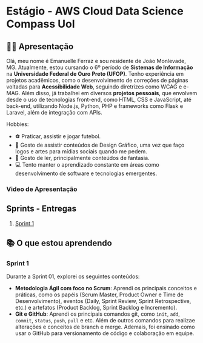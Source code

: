 # Estágio - AWS Cloud Data Science Compass Uol

## 👩‍💻 Apresentação

Olá, meu nome é Emanuelle Ferraz e sou residente de João Monlevade, MG. Atualmente, estou cursando o 6º período de **Sistemas de Informação** na **Universidade Federal de Ouro Preto (UFOP)**.
Tenho experiência em projetos acadêmicos, como o desenvolvimento de correções de páginas voltadas para **Acessibilidade Web**, seguindo diretrizes como WCAG e e-MAG. Além disso, já trabalhei em diversos **projetos pessoais**, que envolvem desde o uso de tecnologias front-end, como HTML, CSS e JavaScript, até back-end, utilizando Node.js, Python, PHP e frameworks como Flask e Laravel, além de integração com APIs.

Hobbies:
 - ⚽ Praticar, assistir e jogar futebol.
 - 🧧 Gosto de assistir conteúdos de Design Gráfico, uma vez que faço logos e artes para mídias sociais quando me pedem.
 - 📖 Gosto de ler, principalmente conteúdos de fantasia.
 - 💻 Tento manter o aprendizado constante em áreas como desenvolvimento de software e tecnologias emergentes.

 ### Video de Apresentação


## Sprints - Entregas

1. [Sprint 1](Sprint%201/README.md)

## 📚 O que estou aprendendo
 ### Sprint 1
 Durante a Sprint 01, explorei os seguintes conteúdos:

- **Metodologia Ágil com foco no Scrum**: Aprendi os principais conceitos e práticas, como os papéis (Scrum Master, Product Owner e Time de Desenvolvimento), eventos (Daily, Sprint Review, Sprint Retrospective, etc.) e artefatos (Product Backlog, Sprint Backlog e Incremento).
- **Git e GitHub**: Aprendi os principais comandos git, como `init`, `add`, `commit`, `status`, `push`, `pull` e etc. Além de outros comandos para realizae alterações e conceitos de branch e merge. Ademais, foi ensinado como usar o GitHub para versionamento de código e colaboração em equipe.
